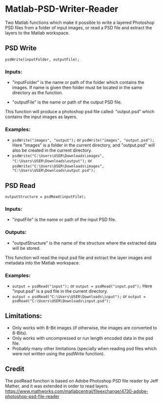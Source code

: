 # Matlab-PSD-Writer-Reader
Two Matlab functions which make it possible to write a layered Photoshop PSD files from a folder of input images, or read a PSD file and extract the layers to the Matlab workspace.

## PSD Write

```psdWrite(inputFolder, outputFile);```

### Inputs:

- "inputFolder" is the name or path of the folder which contains the images. If name is given then folder must be located in the same directory as the function.

- "outputFile" is the name or path of the output PSD file.

This function will produce a photoshop psd file called: "output.psd" which contains the input images as layers.

### Examples: 
- `psdWrite("images", "output");` or `psdWrite("images", "output.psd");` Here "images" is a folder in the current directory, and "output.psd" will also be created in the current directory.
- `psdWrite("C:\Users\USER\Downloads\images", "C:\Users\USER\Downloads\output");` or `psdWrite("C:\Users\USER\Downloads\images", "C:\Users\USER\Downloads\output.psd");`

## PSD Read

```outputStructure = psdRead(inputFile);```

### Inputs:

- "inputFile" is the name or path of the input PSD file.

### Outputs:

- "outputStructure" is the name of the structure where the extracted data will be stored.

This function will read the input psd file and extract the layer images and metadata into the Matlab workspace.

### Examples: 
- `output = psdRead("input");` or `output = psdRead("input.psd");` Here "input.psd" is a psd file in the current directory.
- `output = psdRead("C:\Users\USER\Downloads\input");` or `output = psdRead("C:\Users\USER\Downloads\input.psd");`

## Limitations:
- Only works with 8-Bit images (if otherwise, the images are converted to 8-Bits).
- Only works with uncompressed or run length encoded data in the psd file.
- Probably many other limitations (specially when reading psd files which were not written using the psdWrite function).

## Credit
The psdRead function is based on Adobe Photoshop PSD file reader by Jeff Mather, and it was extended in order to read layers.
https://www.mathworks.com/matlabcentral/fileexchange/4730-adobe-photoshop-psd-file-reader
